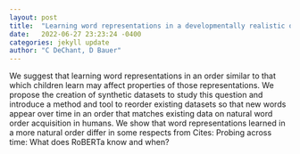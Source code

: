 ```yaml
---
layout: post
title:  "Learning word representations in a developmentally realistic order"
date:   2022-06-27 23:23:24 -0400
categories: jekyll update
author: "C DeChant, D Bauer"
---
```

We suggest that learning word representations in an order similar to that which children learn may affect properties of those representations. We propose the creation of synthetic datasets to study this question and introduce a method and tool to reorder existing datasets so that new words appear over time in an order that matches existing data on natural word order acquisition in humans. We show that word representations learned in a more natural order differ in some respects from 
Cites: Probing across time: What does RoBERTa know and when?